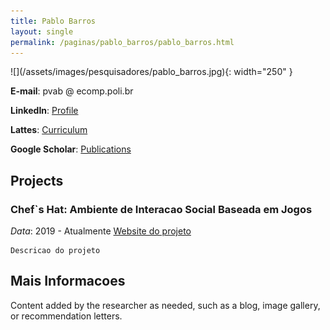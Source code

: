 ```yaml
---
title: Pablo Barros
layout: single
permalink: /paginas/pablo_barros/pablo_barros.html
---
```

<div class="researcher-content">
![](/assets/images/pesquisadores/pablo_barros.jpg){: width="250" }
</div>

**E-mail**: pvab @ ecomp.poli.br

**LinkedIn**: [Profile](https://www.linkedin.com/in/pablo-barros-6a4a3b31/)

**Lattes**: [Curriculum](http://lattes.cnpq.br/7344629947673971)

**Google Scholar**: [Publications](https://scholar.google.com/citations?user=LU9tpkMAAAAJ&hl=pt-BR)

## Projects

### Chef`s Hat: Ambiente de Interacao Social Baseada em Jogos
  *Data*: 2019 - Atualmente
    [Website do projeto](https://github.com/pablovin/ChefsHatGYM)
    
    Descricao do projeto

## Mais Informacoes

Content added by the researcher as needed, such as a blog, image gallery, or recommendation letters.